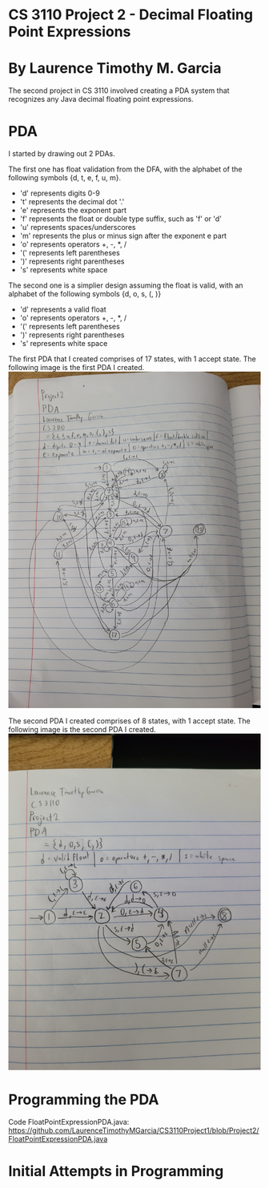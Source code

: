 # CS 3110 Project 2 - Decimal Floating Point Expressions
# By Laurence Timothy M. Garcia
The second project in CS 3110 involved creating a PDA system that recognizes any Java decimal floating point expressions.

# PDA
I started by drawing out 2 PDAs. 

The first one has float validation from the DFA, with the alphabet of the following symbols {d, t, e, f, u, m}. 
- 'd' represents digits 0-9
- 't' represents the decimal dot '.'
- 'e' represents the exponent part
- 'f' represents the float or double type suffix, such as 'f' or 'd'
- 'u' represents spaces/underscores
- 'm' represents the plus or minus sign after the exponent e part
- 'o' represents operators +, -, *, /
- '(' represents left parentheses
- ')' represents right parentheses
- 's' represents white space

The second one is a simplier design assuming the float is valid, with an alphabet of the following symbols {d, o, s, (, )}
- 'd' represents a valid float
- 'o' represents operators +, -, *, /
- '(' represents left parentheses
- ')' represents right parentheses
- 's' represents white space

The first PDA that I created comprises of 17 states, with 1 accept state. The following image is the first PDA I created.
![alt text](https://github.com/LaurenceTimothyMGarcia/CS3110Project1/blob/Project2/Images/PDA1_Drawn.jpg)

The second PDA I created comprises of 8 states, with 1 accept state. The following image is the second PDA I created.
![alt text](https://github.com/LaurenceTimothyMGarcia/CS3110Project1/blob/Project2/Images/PDA2_Drawn.jpg)

# Programming the PDA
Code FloatPointExpressionPDA.java: https://github.com/LaurenceTimothyMGarcia/CS3110Project1/blob/Project2/FloatPointExpressionPDA.java



# Initial Attempts in Programming

